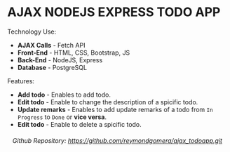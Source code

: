 # AJAX NODEJS EXPRESS TODO APP

Technology Use:

-   **AJAX Calls** - Fetch API
-   **Front-End** - HTML, CSS, Bootstrap, JS
-   **Back-End** - NodeJS, Express
-   **Database** - PostgreSQL

Features:

-   **Add todo** - Enables to add todo.
-   **Edit todo** - Enable to change the description of a spicific todo.
-   **Update remarks** - Enables to add update remarks of a todo from `In Progress` to `Done` or **vice versa**.
-   **Edit todo** - Enable to delete a spicific todo.

###### &nbsp;&nbsp;&nbsp;Github Repository: https://github.com/reymondgomera/ajax_todoapp.git
